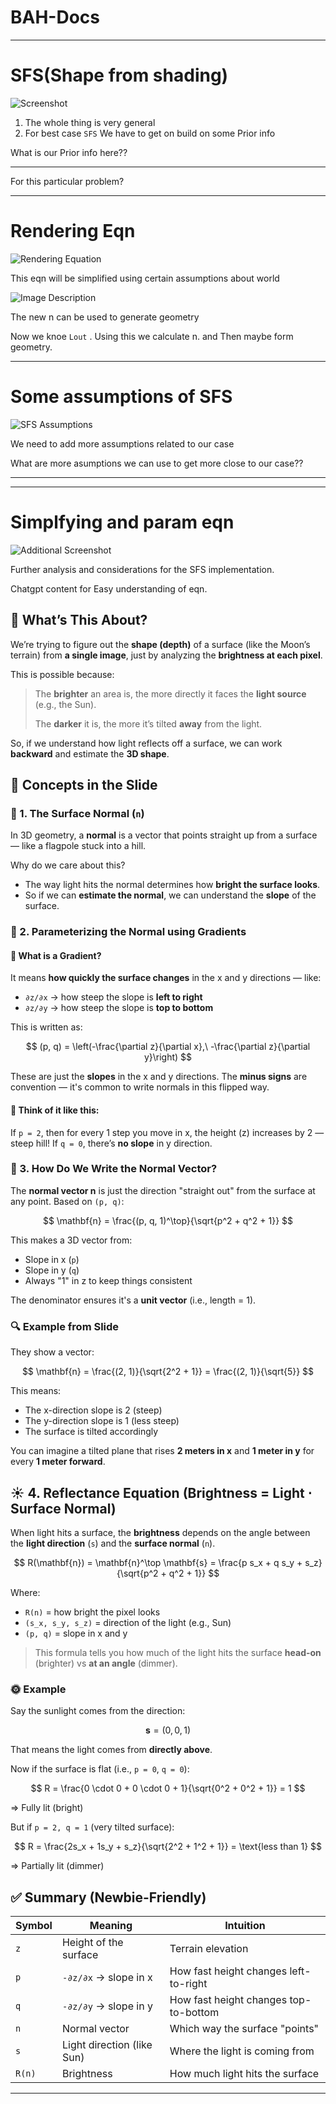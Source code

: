 # BAH-Docs

---

# SFS(Shape from shading)

![Screenshot](Screenshot%202025-06-28%20171343.png)

1. The whole thing is very general
2. For best case `SFS` We have to get on build on some Prior info

What is our Prior info here??

_____

For this particular problem?

---

# Rendering Eqn

![Rendering Equation](Screenshot%202025-06-28%20172406.png)

This eqn will be simplified using certain assumptions about world

![Image Description](image.png)

The new n can be used to generate geometry

Now we knoe `Lout` . Using this we calculate n. and Then maybe form geometry.

---

# Some assumptions of SFS

![SFS Assumptions](Screenshot%202025-06-28%20174442.png)

We need to add more assumptions related to our case

What are more asumptions we can use to get more close to our case??

______

---

# Simplfying and param eqn

![Additional Screenshot](Screenshot%202025-06-28%20180301.png)

Further analysis and considerations for the SFS implementation.

Chatgpt content for Easy understanding of eqn.

## 🌄 What’s This About?

We’re trying to figure out the **shape (depth)** of a surface (like the Moon’s terrain) from **a single image**, just by analyzing the **brightness at each pixel**.

This is possible because:

> The **brighter** an area is, the more directly it faces the **light source** (e.g., the Sun).
>
> The **darker** it is, the more it’s tilted **away** from the light.

So, if we understand how light reflects off a surface, we can work **backward** and estimate the **3D shape**.

## 📘 Concepts in the Slide

### 🧭 1. **The Surface Normal (`n`)**

In 3D geometry, a **normal** is a vector that points straight up from a surface — like a flagpole stuck into a hill.

Why do we care about this?

* The way light hits the normal determines how **bright the surface looks**.
* So if we can **estimate the normal**, we can understand the **slope** of the surface.

### 🔢 2. **Parameterizing the Normal using Gradients**

#### 🔹 What is a Gradient?

It means **how quickly the surface changes** in the x and y directions — like:

* `∂z/∂x` → how steep the slope is **left to right**
* `∂z/∂y` → how steep the slope is **top to bottom**

This is written as:

$$
(p, q) = \left(-\frac{\partial z}{\partial x},\ -\frac{\partial z}{\partial y}\right)
$$

These are just the **slopes** in the x and y directions. The **minus signs** are convention — it's common to write normals in this flipped way.

#### 🧠 Think of it like this:

If `p = 2`, then for every 1 step you move in x, the height (z) increases by 2 — steep hill!
If `q = 0`, there’s **no slope** in y direction.

### 🧭 3. **How Do We Write the Normal Vector?**

The **normal vector n** is just the direction "straight out" from the surface at any point. Based on `(p, q)`:

$$
\mathbf{n} = \frac{(p, q, 1)^\top}{\sqrt{p^2 + q^2 + 1}}
$$

This makes a 3D vector from:

* Slope in x (`p`)
* Slope in y (`q`)
* Always "1" in z to keep things consistent

The denominator ensures it's a **unit vector** (i.e., length = 1).

### 🔍 Example from Slide

They show a vector:

$$
\mathbf{n} = \frac{(2, 1)}{\sqrt{2^2 + 1}} = \frac{(2, 1)}{\sqrt{5}}
$$

This means:

* The x-direction slope is 2 (steep)
* The y-direction slope is 1 (less steep)
* The surface is tilted accordingly

You can imagine a tilted plane that rises **2 meters in x** and **1 meter in y** for every **1 meter forward**.

## ☀️ 4. Reflectance Equation (Brightness = Light ⋅ Surface Normal)

When light hits a surface, the **brightness** depends on the angle between the **light direction** (`s`) and the **surface normal** (`n`).

$$
R(\mathbf{n}) = \mathbf{n}^\top \mathbf{s} = \frac{p s_x + q s_y + s_z}{\sqrt{p^2 + q^2 + 1}}
$$

Where:

* `R(n)` = how bright the pixel looks
* `(s_x, s_y, s_z)` = direction of the light (e.g., Sun)
* `(p, q)` = slope in x and y

> This formula tells you how much of the light hits the surface **head-on** (brighter) vs **at an angle** (dimmer).

### 🌞 Example

Say the sunlight comes from the direction:

$$
\mathbf{s} = (0, 0, 1)
$$

That means the light comes from **directly above**.

Now if the surface is flat (i.e., `p = 0`, `q = 0`):

$$
R = \frac{0 \cdot 0 + 0 \cdot 0 + 1}{\sqrt{0^2 + 0^2 + 1}} = 1
$$

\=> Fully lit (bright)

But if `p = 2, q = 1` (very tilted surface):

$$
R = \frac{2s_x + 1s_y + s_z}{\sqrt{2^2 + 1^2 + 1}} = \text{less than 1}
$$

\=> Partially lit (dimmer)

## ✅ Summary (Newbie-Friendly)

| Symbol | Meaning                    | Intuition                             |
| ------ | -------------------------- | ------------------------------------- |
| `z`    | Height of the surface      | Terrain elevation                     |
| `p`    | `-∂z/∂x` → slope in x      | How fast height changes left-to-right |
| `q`    | `-∂z/∂y` → slope in y      | How fast height changes top-to-bottom |
| `n`    | Normal vector              | Which way the surface "points"        |
| `s`    | Light direction (like Sun) | Where the light is coming from        |
| `R(n)` | Brightness                 | How much light hits the surface       |

---

